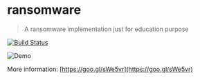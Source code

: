 # ransomware

> A ransomware implementation just for education purpose

[![Build Status](https://travis-ci.org/gustavohenrique/ransomware.svg?branch=master)](https://travis-ci.org/gustavohenrique/ransomware)

![Demo](demo.gif?raw=true "Demo")


More information: [https://goo.gl/sWe5vr](https://goo.gl/sWe5vr)

